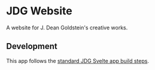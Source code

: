 # JDG Website
A website for J. Dean Goldstein's creative works.

## Development

This app follows the [standard JDG Svelte app build steps](https://github.com/deanstein/jdg-ops#standard-svelte-build-steps).